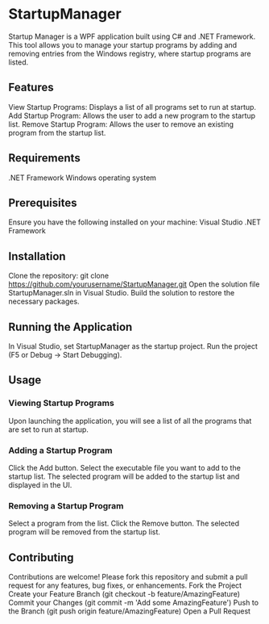 # StartupManager
Startup Manager is a WPF application built using C# and .NET Framework. This tool allows you to manage your startup programs by adding and removing entries from the Windows registry, where startup programs are listed.

## Features
View Startup Programs: Displays a list of all programs set to run at startup.
Add Startup Program: Allows the user to add a new program to the startup list.
Remove Startup Program: Allows the user to remove an existing program from the startup list.
## Requirements
.NET Framework
Windows operating system
## Prerequisites
Ensure you have the following installed on your machine:
Visual Studio
.NET Framework
## Installation
Clone the repository: git clone https://github.com/yourusername/StartupManager.git
Open the solution file StartupManager.sln in Visual Studio.
Build the solution to restore the necessary packages.
## Running the Application
In Visual Studio, set StartupManager as the startup project.
Run the project (F5 or Debug -> Start Debugging).
## Usage
### Viewing Startup Programs
Upon launching the application, you will see a list of all the programs that are set to run at startup.
### Adding a Startup Program
Click the Add button.
Select the executable file you want to add to the startup list.
The selected program will be added to the startup list and displayed in the UI.
### Removing a Startup Program
Select a program from the list.
Click the Remove button.
The selected program will be removed from the startup list.
## Contributing
Contributions are welcome! Please fork this repository and submit a pull request for any features, bug fixes, or enhancements.
Fork the Project
Create your Feature Branch (git checkout -b feature/AmazingFeature)
Commit your Changes (git commit -m 'Add some AmazingFeature')
Push to the Branch (git push origin feature/AmazingFeature)
Open a Pull Request
